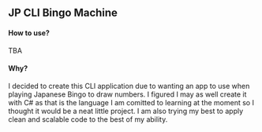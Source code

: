 ## JP CLI Bingo Machine

#### How to use?
TBA

#### Why?
I decided to create this CLI application due to wanting an app to use when playing Japanese Bingo to draw numbers. I figured I may as well create it with C# as that is the language I am comitted to learning at the moment so I thought it would be a neat little project. I am also trying my best to apply clean and scalable code to the best of my ability.


